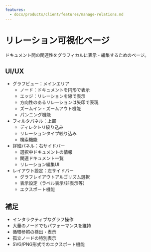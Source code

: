 ```yaml
---
features:
  - docs/products/client/features/manage-relations.md
---
```


# リレーション可視化ページ

ドキュメント間の関連性をグラフィカルに表示・編集するためのページ。

## UI/UX

- グラフビュー：メインエリア
  - ノード：ドキュメントを円形で表示
  - エッジ：リレーションを線で表示
  - 方向性のあるリレーションは矢印で表現
  - ズームイン・ズームアウト機能
  - パンニング機能
- フィルタパネル：上部
  - ディレクトリ絞り込み
  - リレーションタイプ絞り込み
  - 検索機能
- 詳細パネル：右サイドバー
  - 選択中ドキュメントの情報
  - 関連ドキュメント一覧
  - リレーション編集UI
- レイアウト設定：左サイドバー
  - グラフレイアウトアルゴリズム選択
  - 表示設定（ラベル表示/非表示等）
  - エクスポート機能

## 補足

- インタラクティブなグラフ操作
- 大量のノードでもパフォーマンスを維持
- 循環参照の検出・表示
- 孤立ノードの特別表示
- SVG/PNG形式でのエクスポート機能